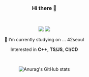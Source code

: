 <div align="center">

### Hi there 👋

<br/>

<p>
	<a href="https://42seoul.kr" onclick="window.open(this.href,'_blank');return false;"><img src="https://img.shields.io/badge/42Seoul-000000?style=flat-square&logo=42&logoColor=white"/></a>
	<a href="https://jgo.kr" onclick="window.open(this.href, '_blank');return false;"><img src="https://img.shields.io/badge/tistory-424242?style=flat-square&logo=tistory&logoColor=white"/></a>
</p>

<p>
🔭 I’m currently studying on ... 42seoul
</p>

Interested in **C++**, **TS/JS**, **CI/CD**

<br/>

![Anurag's GitHub stats](https://github-readme-stats.vercel.app/api?username=jgodv&show_icons=true&theme=panda)

</div>
